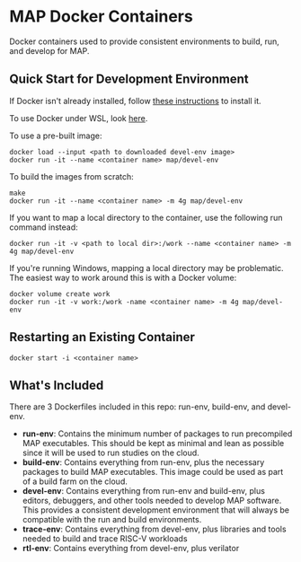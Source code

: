 # MAP Docker Containers

Docker containers used to provide consistent environments to build, run, and develop for MAP.

## Quick Start for Development Environment

If Docker isn't already installed, follow [these instructions](https://docs.docker.com/install/) to install it.

To use Docker under WSL, look [here](https://nickjanetakis.com/blog/setting-up-docker-for-windows-and-wsl-to-work-flawlessly).

To use a pre-built image:

    docker load --input <path to downloaded devel-env image>
    docker run -it --name <container name> map/devel-env

To build the images from scratch:

    make
    docker run -it --name <container name> -m 4g map/devel-env

If you want to map a local directory to the container, use the following run command instead:

    docker run -it -v <path to local dir>:/work --name <container name> -m 4g map/devel-env

If you're running Windows, mapping a local directory may be problematic. The easiest way to work around this is with a Docker volume:

    docker volume create work
    docker run -it -v work:/work -name <container name> -m 4g map/devel-env

## Restarting an Existing Container

    docker start -i <container name>

## What's Included

There are 3 Dockerfiles included in this repo: run-env, build-env, and devel-env.

* **run-env**: Contains the minimum number of packages to run precompiled MAP executables. This should be kept as minimal and lean as possible since it will be used to run studies on the cloud.
* **build-env**: Contains everything from run-env, plus the necessary packages to build MAP executables. This image could be used as part of a build farm on the cloud.
* **devel-env**: Contains everything from run-env and build-env, plus editors, debuggers, and other tools needed to develop MAP software. This provides a consistent development environment that will always be compatible with the run and build environments.
* **trace-env**: Contains everything from devel-env, plus libraries and tools needed to build and trace RISC-V workloads
* **rtl-env**: Contains everything from devel-env, plus verilator
